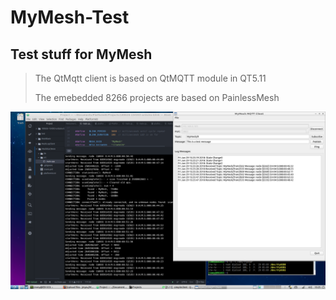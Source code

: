 # MyMesh-Test
Test stuff for MyMesh
---
> 
>The QtMqtt client is based on QtMQTT module in QT5.11
> 
>The emebedded 8266 projects are based on PainlessMesh
> 
> 

![screen shot](./LubuntuScreenShot_MyMesh_2018_629.png)
